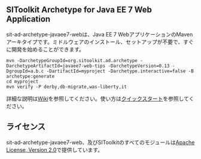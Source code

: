 ## SIToolkit Archetype for Java EE 7 Web Application

sit-ad-archetype-javaee7-webは、Java EE 7 WebアプリケーションのMavenアーキタイプです。ミドルウェアのインストール、セットアップが不要で、すぐに開発を始めることができます。

```
mvn -DarchetypeGroupId=org.sitoolkit.ad.archetype -DarchetypeArtifactId=javaee7-web-tips -DarchetypeVersion=0.13 -DgroupId=a.b.c -DartifactId=myproject -Darchetype.interactive=false -B archetype:generate
cd myproject
mvn verify -P derby,db-migrate,was-liberty,it
```

詳細な説明は[Wiki](../../wiki)を参照してください。使い方は[クイックスタート](../../wiki/%E3%82%AF%E3%82%A4%E3%83%83%E3%82%AF%E3%82%B9%E3%82%BF%E3%83%BC%E3%83%88)を参照してください。

## ライセンス

sit-ad-archetype-javaee7-web、及びSIToolkitのすべてのモジュールは[Apache License, Version 2.0](http://www.apache.org/licenses/LICENSE-2.0)で提供しています。
